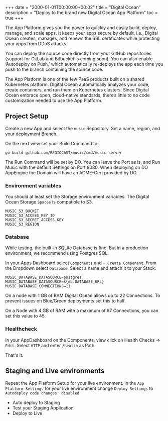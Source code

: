 +++
date = "2000-01-01T00:00:00+00:02"
title = "Digital Ocean"
description = "Deploy to the brand new Digital Ocean App Platform"
toc = true
+++

The App Platform gives you the power to quickly and easily build, deploy, manage, and scale apps. It keeps your apps secure by default, i.e., Digital Ocean creates, manages, and renews the SSL certificates while protecting your apps from DDoS attacks.

You can deploy the source code directly from your GitHub repositories (support for GitLab and Bitbucket is coming soon). You can also enable ‘Autodeploy on Push,’ which automatically re-deploys the app each time you push to the branch containing the source code.

The App Platform is one of the few PaaS products built on a shared Kubernetes platform. Digital Ocean automatically analyzes your code, create containers, and run them on Kubernetes clusters. Since Digital Ocean embrace open, cloud-native standards, there’s little to no code customization needed to use the App Platform.

## Project Setup

Create a new App and select the `music` Repository. Set a name, region, and your deployment Branch.

On the next view set your Build Command to:

```
go build github.com/REGIOCAST/music/cmd/music-server
```

The Run Command will be set by DO. You can leave the Port as is, and Run Music with the default Settings on Port 8080. When deploying on DO AppEngine the Domain will have an ACME-Cert provided by DO.

### Environment variables

You should at least set the Storage environment variables. The Digital Ocean Storage `Spaces` is compatible to S3.

```
MUSIC_S3_BUCKET
MUSIC_S3_ACCESS_KEY_ID
MUSIC_S3_SECRET_ACCESS_KEY
MUSIC_S3_REGION
```

### Database

While testing, the built-in SQLite Database is fine. But in a production environment, we recommend using Postgres SQL.

In your Apps Dashboard select `Components` and `+ Create Component`. From the Dropdown select `Database`. Select a name and attach it to your Stack.

```
MUSIC_DATABASE_DATASOURCE=postgres
MUSIC_DATABASE_DATASOURCE=${db.DATABASE_URL}
MUSIC_DATABASE_CONNECTIONS=11
```

On a node with 1 GB of RAM Digital Ocean allows up to 22 Connections. To prevent issues on Blue/Green deployments set this to half.

On a Node with 4 GB of RAM with a maximum of 97 Connections, you can set this value to 45.

### Healthcheck

In your AppDashboard on the Components, view click on Health Checks => `Edit`. Select `HTTP` and enter `/health` as Path.

That's it.


## Staging and Live environments

Repeat the App Platform Setup for your live environment. In the `App Platform Settings` for your live environment change `Deploy Settings` to `Autodeploy code changes: disabled`

- Auto deploy to Staging
- Test your Staging Application
- Deploy to Live